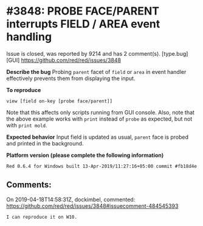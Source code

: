 
#3848: PROBE FACE/PARENT interrupts FIELD / AREA event handling
================================================================================
Issue is closed, was reported by 9214 and has 2 comment(s).
[type.bug] [GUI]
<https://github.com/red/red/issues/3848>

**Describe the bug**
Probing `parent` facet of `field` or `area` in event handler effectively prevents them from displaying the input.

**To reproduce**
```red
view [field on-key [probe face/parent]]
```

Note that this affects only scripts running from GUI console. Also, note that the above example works with `print` instead of `probe`  as expected, but not with `print mold`.

**Expected behavior**
Input field is updated as usual, `parent` face is probed and printed in the background.

**Platform version (please complete the following information)**
```
Red 0.6.4 for Windows built 13-Apr-2019/11:27:16+05:00 commit #fb18d4e
```



Comments:
--------------------------------------------------------------------------------

On 2019-04-18T14:58:31Z, dockimbel, commented:
<https://github.com/red/red/issues/3848#issuecomment-484545393>

    I can reproduce it on W10.


